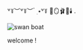 ꒷꒦︶꒷꒦︶ ๋ ࣭ ⭑꒷꒦ 🎀🪞🩰🦢🕯️ . 



![swan boat](https://github.com/user-attachments/assets/56744f4e-602e-4ff0-a207-f543e8b7ae71)


   welcome !




